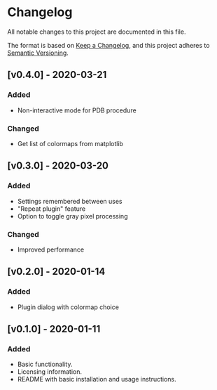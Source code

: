 # Changelog
All notable changes to this project are documented in this file.

The format is based on [Keep a Changelog](https://keepachangelog.com/en/1.0.0/),
and this project adheres to [Semantic Versioning](https://semver.org/spec/v2.0.0.html).

##  [v0.4.0] - 2020-03-21
### Added
- Non-interactive mode for PDB procedure

### Changed
- Get list of colormaps from matplotlib

## [v0.3.0] - 2020-03-20
### Added
- Settings remembered between uses
- "Repeat plugin" feature
- Option to toggle gray pixel processing

### Changed
- Improved performance

## [v0.2.0] - 2020-01-14
### Added
- Plugin dialog with colormap choice

## [v0.1.0] - 2020-01-11
### Added 
- Basic functionality.
- Licensing information.
- README with basic installation and usage instructions.
